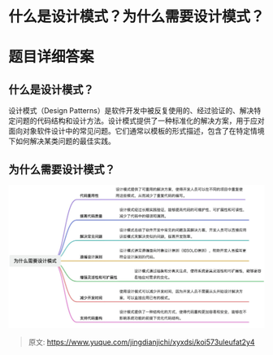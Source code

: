 # 什么是设计模式？为什么需要设计模式？

# 题目详细答案
## 什么是设计模式？
设计模式（Design Patterns）是软件开发中被反复使用的、经过验证的、解决特定问题的代码结构和设计方法。设计模式提供了一种标准化的解决方案，用于应对面向对象软件设计中的常见问题。它们通常以模板的形式描述，包含了在特定情境下如何解决某类问题的最佳实践。

## 为什么需要设计模式？
![画板](./img/DKfQd710kKb1I2Mp/1728373170385-fce0a1c7-6ca9-4c87-a873-737a3a82fe8c-131980.jpeg)



> 原文: <https://www.yuque.com/jingdianjichi/xyxdsi/koi573uleufat2y4>